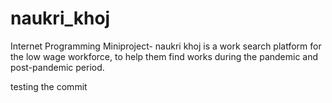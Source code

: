 # naukri_khoj
Internet Programming Miniproject- naukri khoj is a work search platform for the low wage workforce, to help them find works during the pandemic and post-pandemic period.

testing the commit